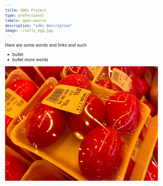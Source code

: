 ```yaml
---
title: SDKs Project
type: professional
labels: open-source
description: "sdks description"
image: ./salty_egg.jpg
---
```


Here are some words and links and such
- bullet
- bullet
more words

![Chinese Salty Egg](./salty_egg.jpg)